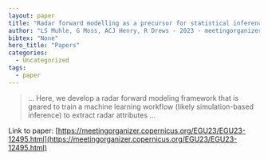 ```yaml
---
layout: paper
title: "Radar forward modelling as a precursor for statistical inference"
author: "LS Muhle, G Moss, ACJ Henry, R Drews - 2023 - meetingorganizer.copernicus.org"
bibtex: "None"
hero_title: "Papers"
categories:
  - Uncategorized
tags:
  - paper
---
```

>… Here, we develop a radar forward modeling framework that is geared to train a machine learning workflow (likely simulation-based inference) to extract radar attributes …

Link to paper: [https://meetingorganizer.copernicus.org/EGU23/EGU23-12495.html](https://meetingorganizer.copernicus.org/EGU23/EGU23-12495.html)



